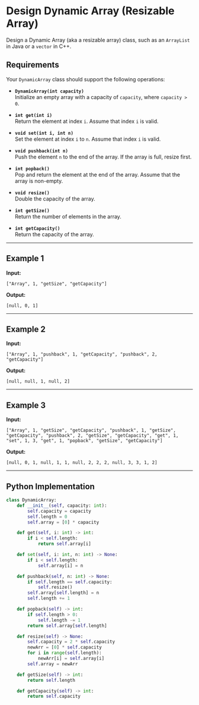 # Design Dynamic Array (Resizable Array)

Design a Dynamic Array (aka a resizable array) class, such as an `ArrayList` in Java or a `vector` in C++.

## Requirements
Your `DynamicArray` class should support the following operations:

- **`DynamicArray(int capacity)`**  
  Initialize an empty array with a capacity of `capacity`, where `capacity > 0`.

- **`int get(int i)`**  
  Return the element at index `i`. Assume that index `i` is valid.

- **`void set(int i, int n)`**  
  Set the element at index `i` to `n`. Assume that index `i` is valid.

- **`void pushback(int n)`**  
  Push the element `n` to the end of the array. If the array is full, resize first.

- **`int popback()`**  
  Pop and return the element at the end of the array. Assume that the array is non-empty.

- **`void resize()`**  
  Double the capacity of the array.

- **`int getSize()`**  
  Return the number of elements in the array.

- **`int getCapacity()`**  
  Return the capacity of the array.

---

## Example 1
**Input:**
```
["Array", 1, "getSize", "getCapacity"]
```
**Output:**
```
[null, 0, 1]
```

---

## Example 2
**Input:**
```
["Array", 1, "pushback", 1, "getCapacity", "pushback", 2, "getCapacity"]
```
**Output:**
```
[null, null, 1, null, 2]
```

---

## Example 3
**Input:**
```
["Array", 1, "getSize", "getCapacity", "pushback", 1, "getSize", "getCapacity", "pushback", 2, "getSize", "getCapacity", "get", 1, "set", 1, 3, "get", 1, "popback", "getSize", "getCapacity"]
```
**Output:**
```
[null, 0, 1, null, 1, 1, null, 2, 2, 2, null, 3, 3, 1, 2]
```

---

## Python Implementation

```python
class DynamicArray:
    def __init__(self, capacity: int):
        self.capacity = capacity
        self.length = 0
        self.array = [0] * capacity

    def get(self, i: int) -> int:
        if i < self.length:
            return self.array[i]

    def set(self, i: int, n: int) -> None:
        if i < self.length:
            self.array[i] = n

    def pushback(self, n: int) -> None:
        if self.length == self.capacity:
            self.resize()
        self.array[self.length] = n
        self.length += 1

    def popback(self) -> int:
        if self.length > 0:
            self.length -= 1
        return self.array[self.length]

    def resize(self) -> None:
        self.capacity = 2 * self.capacity
        newArr = [0] * self.capacity
        for i in range(self.length):
            newArr[i] = self.array[i]
        self.array = newArr

    def getSize(self) -> int:
        return self.length

    def getCapacity(self) -> int:
        return self.capacity
```
